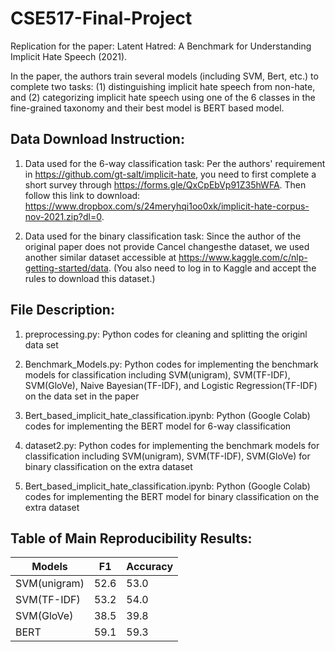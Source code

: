 # CSE517-Final-Project
Replication for the paper: Latent Hatred: A Benchmark for Understanding Implicit Hate Speech (2021).

In the paper, the authors train several models (including SVM, Bert, etc.) to complete two tasks: (1) distinguishing implicit hate speech from non-hate, and (2) categorizing implicit hate speech using one of the 6 classes in the fine-grained taxonomy and their best model is BERT based model. 

## Data Download Instruction:

1. Data used for the 6-way classification task: 
Per the authors' requirement in https://github.com/gt-salt/implicit-hate, you need to first complete a short survey through https://forms.gle/QxCpEbVp91Z35hWFA. Then follow this link to download: https://www.dropbox.com/s/24meryhqi1oo0xk/implicit-hate-corpus-nov-2021.zip?dl=0.

2. Data used for the binary classification task:
Since the author of the original paper does not provide Cancel changesthe dataset, we used another similar dataset accessible at https://www.kaggle.com/c/nlp-getting-started/data. (You also need to log in to Kaggle and accept the rules to download this dataset.)

## File Description:

1. preprocessing.py: Python codes for cleaning and splitting the originl data set

2. Benchmark_Models.py: Python codes for implementing the benchmark models for classification including SVM(unigram), SVM(TF-IDF), SVM(GloVe), Naive Bayesian(TF-IDF), and Logistic Regression(TF-IDF) on the data set in the paper

3. Bert_based_implicit_hate_classification.ipynb: Python (Google Colab) codes for implementing the BERT model for 6-way classification

4. dataset2.py: Python codes for implementing the benchmark models for classification including SVM(unigram), SVM(TF-IDF), SVM(GloVe) for binary classification on the extra dataset 

5. Bert_based_implicit_hate_classification.ipynb:  Python (Google Colab) codes for implementing the BERT model for binary classification on the extra dataset 


## Table of Main Reproducibility Results:

| Models        | F1            | Accuracy      |
| ------------- | ------------- | ------------- |
| SVM(unigram)  | 52.6          | 53.0          |
| SVM(TF-IDF)   | 53.2          | 54.0          |
| SVM(GloVe)    | 38.5          | 39.8          |
| BERT          | 59.1          | 59.3          |

